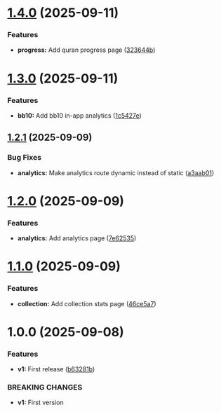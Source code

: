 # [1.4.0](https://github.com/ragaeeb/ilmtest-stats/compare/v1.3.0...v1.4.0) (2025-09-11)


### Features

* **progress:** Add quran progress page ([323644b](https://github.com/ragaeeb/ilmtest-stats/commit/323644bc125ef76885d84c5f447f7a172cc46248))

# [1.3.0](https://github.com/ragaeeb/ilmtest-stats/compare/v1.2.1...v1.3.0) (2025-09-11)


### Features

* **bb10:** Add bb10 in-app analytics ([1c5427e](https://github.com/ragaeeb/ilmtest-stats/commit/1c5427ecd9c854929c9da845ca222089efde058a))

## [1.2.1](https://github.com/ragaeeb/ilmtest-stats/compare/v1.2.0...v1.2.1) (2025-09-09)


### Bug Fixes

* **analytics:** Make analytics route dynamic instead of static ([a3aab01](https://github.com/ragaeeb/ilmtest-stats/commit/a3aab0191d87ffa12831e7f7db77f1ea6fe5f19c))

# [1.2.0](https://github.com/ragaeeb/ilmtest-stats/compare/v1.1.0...v1.2.0) (2025-09-09)


### Features

* **analytics:** Add analytics page ([7e62535](https://github.com/ragaeeb/ilmtest-stats/commit/7e62535085df513dca1f2ad68eac8dde3aac1f63))

# [1.1.0](https://github.com/ragaeeb/ilmtest-stats/compare/v1.0.0...v1.1.0) (2025-09-09)


### Features

* **collection:** Add collection stats page ([46ce5a7](https://github.com/ragaeeb/ilmtest-stats/commit/46ce5a799ef26a0218f62c5c5a68b2ff6d132fd3))

# 1.0.0 (2025-09-08)


### Features

* **v1:** First release ([b63281b](https://github.com/ragaeeb/ilmtest-stats/commit/b63281b7648b2ccd6da63b024a4f4234c69d07b2))


### BREAKING CHANGES

* **v1:** First version
